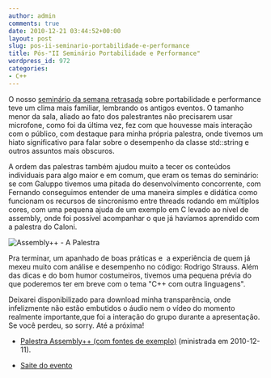 ```yaml
---
author: admin
comments: true
date: 2010-12-21 03:44:52+00:00
layout: post
slug: pos-ii-seminario-portabilidade-e-performance
title: Pós-"II Seminário Portabilidade e Performance"
wordpress_id: 972
categories:
- C++
---
```


O nosso [seminário da semana retrasada](http://www.temporealeventos.com.br/?area=1&tipo=1&id=3719) sobre portabilidade e performance teve um clima mais familiar, lembrando os antigos eventos. O tamanho menor da sala, aliado ao fato dos palestrantes não precisarem usar microfone, como foi da última vez, fez com que houvesse mais interação com o público, com destaque para minha própria palestra, onde tivemos um hiato significativo para falar sobre o desempenho da classe std::string e outros assuntos mais obscuros.



A ordem das palestras também ajudou muito a tecer os conteúdos individuais para algo maior e em comum, que eram os temas do seminário: se com Galuppo tivemos uma pitada do desenvolvimento concorrente, com Fernando conseguimos entender de uma maneira simples e didática como funcionam os recursos de sincronismo entre threads rodando em múltiplos cores, com uma pequena ajuda de um exemplo em C levado ao nível de assembly, onde foi possível acompanhar o que já havíamos aprendido com a palestra do Caloni.


![Assembly++ - A Palestra](http://www.caloni.com.br/blog/wp-content/uploads/assemblypp.png)


Pra terminar, um apanhado de boas práticas e  a experiência de quem já mexeu muito com análise e desempenho no código: Rodrigo Strauss. Além das dicas e do bom humor costumeiros, tivemos uma pequena prévia do que poderemos ter em breve com o tema "C++ com outra linguagens".

Deixarei disponibilizado para download minha transparência, onde infelizmente não estão embutidos o áudio nem o vídeo do momento realmente importante,que foi a interação do grupo durante a apresentação. Se você perdeu, so sorry. Até a próxima!



	
  * [Palestra Assembly++ (com fontes de exemplo)](http://www.caloni.com.br/blog/wp-content/uploads/assemblypp.7z) (ministrada em 2010-12-11).

	
  * [Saite do evento](http://www.temporealeventos.com.br/?area=101-SeminarioC-e-C++-Portabilidade-e-Performance)


